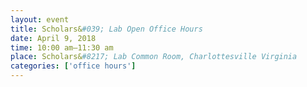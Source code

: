 ```yaml
---
layout: event
title: Scholars&#039; Lab Open Office Hours
date: April 9, 2018
time: 10:00 am–11:30 am
place: Scholars&#8217; Lab Common Room, Charlottesville Virginia
categories: ['office hours']
---
```

